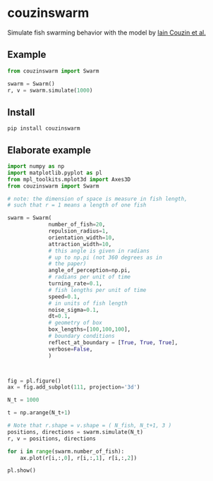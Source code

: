 # couzinswarm

Simulate fish swarming behavior with the model by [Iain Couzin et al.](https://www.sciencedirect.com/science/article/pii/S0022519302930651)

## Example

```python
from couzinswarm import Swarm

swarm = Swarm()
r, v = swarm.simulate(1000)
```

## Install

    pip install couzinswarm

## Elaborate example

```python
import numpy as np
import matplotlib.pyplot as pl
from mpl_toolkits.mplot3d import Axes3D
from couzinswarm import Swarm

# note: the dimension of space is measure in fish length,
# such that r = 1 means a length of one fish

swarm = Swarm(
             number_of_fish=20,
             repulsion_radius=1,
             orientation_width=10,
             attraction_width=10,
             # this angle is given in radians
             # up to np.pi (not 360 degrees as in
             # the paper)
             angle_of_perception=np.pi,
             # radians per unit of time
             turning_rate=0.1,
             # fish lengths per unit of time
             speed=0.1,
             # in units of fish length
             noise_sigma=0.1,
             dt=0.1,
             # geometry of box
             box_lengths=[100,100,100],
             # boundary conditions
             reflect_at_boundary = [True, True, True],
             verbose=False,
             )



fig = pl.figure()
ax = fig.add_subplot(111, projection='3d')

N_t = 1000

t = np.arange(N_t+1)

# Note that r.shape = v.shape = ( N_fish, N_t+1, 3 )
positions, directions = swarm.simulate(N_t)
r, v = positions, directions

for i in range(swarm.number_of_fish):
    ax.plot(r[i,:,0], r[i,:,1], r[i,:,2])

pl.show()
```

